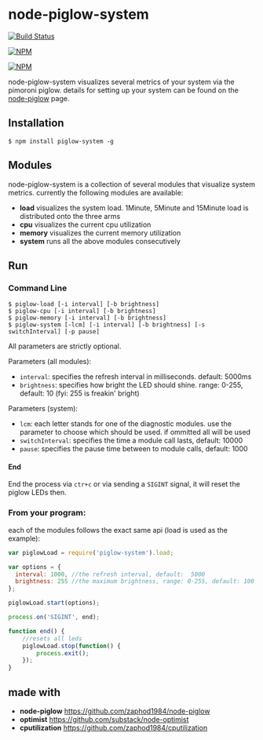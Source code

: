# node-piglow-system

[![Build Status](https://travis-ci.org/zaphod1984/node-piglow-system.png)](https://travis-ci.org/zaphod1984/node-piglow-system)

[![NPM](https://nodei.co/npm/piglow-system.png)](https://nodei.co/npm/piglow-system/)

[![NPM](https://nodei.co/npm-dl/piglow-system.png?months=3)](https://nodei.co/npm/piglow-system/)

node-piglow-system visualizes several metrics of your system via the pimoroni piglow.
details for setting up your system can be found on the [node-piglow](https://github.com/zaphod1984/node-piglow) page.

## Installation

```
$ npm install piglow-system -g
```

## Modules

node-piglow-system is a collection of several modules that visualize system metrics.
currently the following modules are available:

- **load** visualizes the system load. 1Minute, 5Minute and 15Minute load is distributed onto the three arms
- **cpu** visualizes the current cpu utilization
- **memory** visualizes the current memory utilization
- **system** runs all the above modules consecutively

## Run



### Command Line
```
$ piglow-load [-i interval] [-b brightness]
$ piglow-cpu [-i interval] [-b brightness]
$ piglow-memory [-i interval] [-b brightness]
$ piglow-system [-lcm] [-i interval] [-b brightness] [-s switchInterval] [-p pause]
```

All parameters are strictly optional.

Parameters (all modules):

- `interval`: specifies the refresh interval in milliseconds. default: 5000ms
- `brightness`: specifies how bright the LED should shine. range: 0-255, default: 10 (fyi: 255 is freakin' bright)

Parameters (system):

- `lcm`: each letter stands for one of the diagnostic modules. use the parameter to choose which should be used. if ommitted all will be used
- `switchInterval`: specifies the time a module call lasts, default: 10000
- `pause`: specifies the pause time between to module calls, default: 1000

#### End

End the process via `ctr+c` or via sending a `SIGINT` signal, it will reset the piglow LEDs then.

### From your program:

each of the modules follows the exact same api (load is used as the example):

```javascript
var piglowLoad = require('piglow-system').load;

var options = {
  interval: 1000, //the refresh interval, default:  5000
  brightness: 255 //the maximum brightness, range: 0-255, default: 100
};

piglowLoad.start(options);

process.on('SIGINT', end);

function end() {
    //resets all leds
    piglowLoad.stop(function() {
        process.exit();
    });
}
```

## made with
- **node-piglow** https://github.com/zaphod1984/node-piglow
- **optimist** https://github.com/substack/node-optimist
- **cputilization** https://github.com/zaphod1984/cputilization
